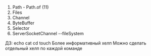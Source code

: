 1. Path - Path.of (11)
2. Files
3. Channel
4. ByteBuffer
5. Selector
6. ServerSocketChannel
--fileSystem
   
ДЗ:
echo 
cat
cd
touch
Более информативный хелп
Можно сделать отдельный хелп по каждой команде
